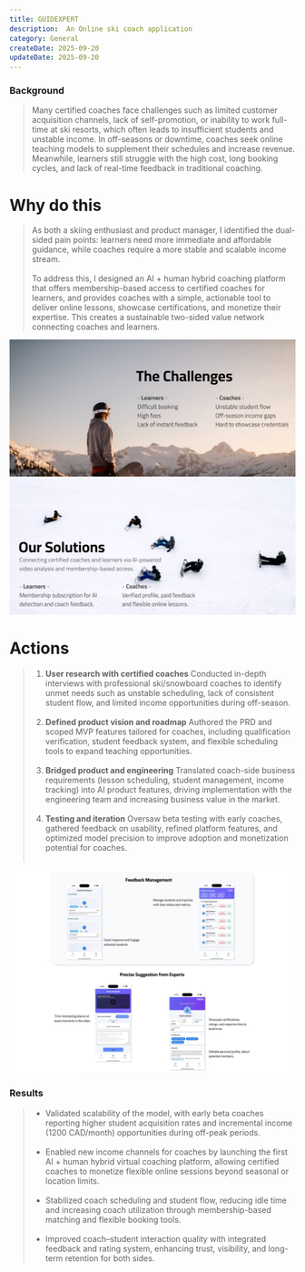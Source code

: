 ```yaml
---
title: GUIDEXPERT
description:  An Online ski coach application 
category: General
createDate: 2025-09-20
updateDate: 2025-09-20
---
```


### **Background**

>Many certified coaches face challenges such as limited customer acquisition channels, lack of self-promotion, or inability to work full-time at ski resorts, which often leads to insufficient students and unstable income. In off-seasons or downtime, coaches seek online teaching models to supplement their schedules and increase revenue. Meanwhile, learners still struggle with the high cost, long booking cycles, and lack of real-time feedback in traditional coaching.

# **Why do this**
>As both a skiing enthusiast and product manager, I identified the dual-sided pain points: learners need more immediate and affordable guidance, while coaches require a more stable and scalable income stream. <br><br>To address this, I designed an AI + human hybrid coaching platform that offers membership-based access to certified coaches for learners, and provides coaches with a simple, actionable tool to deliver online lessons, showcase certifications, and monetize their expertise. This creates a sustainable two-sided value network connecting coaches and learners.

![challenge](./challenge.png)
![solution](./solution.png)

# **Actions**
>1. **User research with certified coaches** Conducted in-depth interviews with professional ski/snowboard coaches to identify unmet needs such as unstable scheduling, lack of consistent student flow, and limited income opportunities during off-season.<br><br>
>2. **Defined product vision and roadmap** Authored the PRD and scoped MVP features tailored for coaches, including qualification verification, student feedback system, and flexible scheduling tools to expand teaching opportunities.<br><br>
>3. **Bridged product and engineering** Translated coach-side business requirements (lesson scheduling, student management, income tracking) into AI product features, driving implementation with the engineering team and increasing business value in the market.<br><br>
>4. **Testing and iteration**  Oversaw beta testing with early coaches, gathered feedback on usability, refined platform features, and optimized model precision to improve adoption and monetization potential for coaches.<br><br>

![action](./action.png)


### **Results**
>- Validated scalability of the model, with early beta coaches reporting higher student acquisition rates and incremental income (1200 CAD/month) opportunities during off-peak periods.<br><br>
>- Enabled new income channels for coaches by launching the first AI + human hybrid virtual coaching platform, allowing certified coaches to monetize flexible online sessions beyond seasonal or location limits.<br><br>
>- Stabilized coach scheduling and student flow, reducing idle time and increasing coach utilization through membership-based matching and flexible booking tools.<br><br>
>- Improved coach–student interaction quality with integrated feedback and rating system, enhancing trust, visibility, and long-term retention for both sides.
